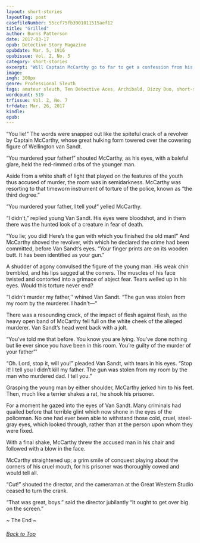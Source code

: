 ```yaml
---
layout: short-stories
layoutTag: post
casefileNumber: 55ccf75fb3901011515aef12
title: "Grilled"
author: Burns Patterson
date: 2017-03-17
opub: Detective Story Magazine
opubdate: Mar. 5, 1916
opubissue: Vol. 2, No. 5
category: short-stories
excerpt: "Will Captain McCarthy go to far to get a confession from his suspect?"
image: 
imgh: 300px
genre: Professional Sleuth
tags: amateur sleuth, Ten Detective Aces, Archibald, Dizzy Duo, short-story
wordcount: 519
trfissue: Vol. 2, No. 7
trfdate: Mar. 26, 2017
kindle: 
epub: 
---
```


<!-- <section id="toc" class="toc">
  <header>
    <h6>Table of Contents</h6>
  </header>
<div id="drawer" markdown="1">
1. Auto generated table of contents
{:toc}
</div>
</section> table-of-contents -->

“You lie!” The words were snapped out like the spiteful crack of a
revolver by Captain McCarthy, whose great hulking form towered over the
cowering figure of Wellington van Sandt.

“You murdered your father!” shouted McCarthy, as his eyes, with a
baleful glare, held the red-rimmed orbs of the younger man.

Aside from a white shaft of light that played on the features of the
youth thus accused of murder, the room was in semidarkness. McCarthy was
resorting to that timeworn instrument of torture of the police, known as
“the third degree.”

“You murdered your father, I tell you!“ yelled McCarthy.

“I didn't,” replied young Van Sandt. His eyes were bloodshot, and in
them there was the hunted look of a creature in fear of death.

“You lie; you did! Here’s the gun with which you finished the old man!”
And McCarthy shoved the revolver, with which he declared the crime had
been committed, before Van Sandt’s eyes. “Your finger prints are on its
wooden butt. It has been identified as your gun.”

A shudder of agony convulsed the figure of the young man. His weak chin
trembled, and his lips sagged at the comers. The muscles of his face
twisted and contorted into a grimace of abject fear. Tears welled up in
his eyes. Would this torture never end?

“I didn't murder my father,’’ whined Van Sandt. “The gun was stolen from
my room by the murderer. I hadn't—"

There was a resounding crack, of the impact of flesh against flesh, as
the heavy open band of McCarthy fell full on the white cheek of the
alleged murderer. Van Sandt’s head went back with a jolt.

“You’ve told me that before. You know you are lying. You've done nothing
but lie ever since you have been in this room. You’re guilty of the
murder of your father”’

“Oh. Lord, stop it, will you!” pleaded Van Sandt, with tears in his
eyes. “Stop it! I tell you I didn’t kill my father. The gun was stolen
from my room by the man who murdered dad. I tell you.”

Grasping the young man by either shoulder, McCarthy jerked him to his
feet. Then, much like a terrier shakes a rat, he shook his prisoner.

For a moment he gazed into the eyes of Van Sandt. Many criminals had
quailed before that terrible glint which now shone in the eyes of the
policeman. No one had ever been able to withstand those cold, cruel,
steel-gray eyes, which looked through, rather than at the person upon
whom they were fixed.

With a final shake, McCarthy threw the accused man in his chair and
followed with a blow in the face.

McCarthy straightened up; a grim smile of conquest playing about the
corners of his cruel mouth, for his prisoner was thoroughly cowed and
would tell all.

“Cut!” shouted the director, and the cameraman at the Great Western
Studio ceased to turn the crank.

“That was great, boys.” said the director jubilantly “It ought to get
over big on the screen.”

<p id="theend">~ The End ~
<h6 class="btt"><a href="#top">Back to Top</a></h6>